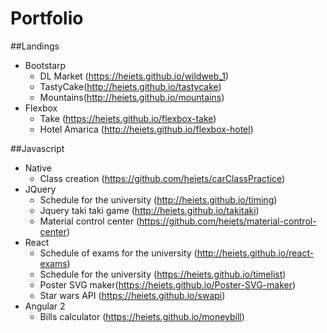 # Portfolio

##Landings
  * Bootstarp
    - DL Market (https://heiets.github.io/wildweb_1)
    - TastyCake(http://heiets.github.io/tastycake)
    - Mountains(http://heiets.github.io/mountains)
  * Flexbox
    - Take (https://heiets.github.io/flexbox-take)
    - Hotel Amarica (http://heiets.github.io/flexbox-hotel)
    
##Javascript
  * Native
    - Class creation (https://github.com/heiets/carClassPractice)
  * JQuery
    - Schedule for the university (http://heiets.github.io/timing)
    - Jquery taki taki game (http://heiets.github.io/takitaki)
    - Material control center (https://github.com/heiets/material-control-center)
  * React
    - Schedule of exams for the university (http://heiets.github.io/react-exams)
    - Schedule for the university (https://heiets.github.io/timelist)
    - Poster SVG maker(https://heiets.github.io/Poster-SVG-maker)
    - Star wars API (https://heiets.github.io/swapi)
  * Angular 2
    - Bills calculator (https://heiets.github.io/moneybill)
